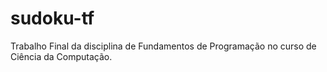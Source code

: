 # sudoku-tf
Trabalho Final da disciplina de Fundamentos de Programação no curso de Ciência da Computação.
